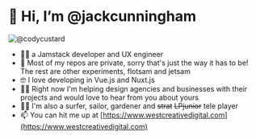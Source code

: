 # 👋 Hi, I’m @jackcunningham

![@codycustard](https://stackexchange.com/users/flair/3204317.png)

- 👩‍🚀 a Jamstack developer and UX engineer
- 🥷 Most of my repos are private, sorry that's just the way it has to be! The rest are other experiments, flotsam and jetsam
- 🤓 I love developing in Vue.js and Nuxt.js 
- 👨‍🔬 Right now I'm helping design agencies and businesses with their projects and would love to hear from you about yours
- 🏄‍♀️ I'm also a surfer, sailor, gardener and ~~strat~~ ~~LPjunior~~ tele player
- 📫 You can hit me up at [https://www.westcreativedigital.com](https://www.westcreativedigital.com)

<!---
jackcunningham/jackcunningham is a ✨ special ✨ repository because its `README.md` (this file) appears on your GitHub profile.
You can click the Preview link to take a look at your changes.
--->
